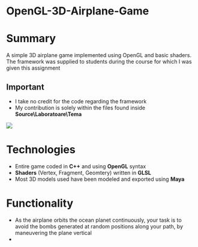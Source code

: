 # OpenGL-3D-Airplane-Game

# Summary

A simple 3D airplane game implemented using OpenGL and basic shaders. The framework was supplied to students during the course for which I was given this assignment

## Important
- I take no credit for the code regarding the framework
- My contribution is solely within the files found inside **Source\Laboratoare\Tema**

![](demo.gif)

# Technologies
- Entire game coded in **C++** and using **OpenGL** syntax
- **Shaders** (Vertex, Fragment, Geomtery) written in **GLSL**
- Most 3D models used have been modeled and exported using **Maya**

# Functionality
- As the airplane orbits the ocean planet continuously, your task is to avoid the bombs generated at random positions along your path, by maneuvering the plane vertical
- 
<!--stackedit_data:
eyJoaXN0b3J5IjpbLTY1MDA1MDEwNSwtMTkzMDAyMDgzNCwtMT
MzNjcxMzI1OV19
-->